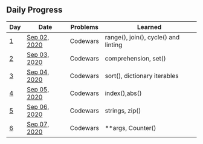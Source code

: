 ## Daily Progress 
| Day | Date | Problems | Learned |
| --- | --- | --- | --- |
| [1](https://github.com/gauthamp10/100DaysOfCode/tree/master/Day%201) | [Sep 02, 2020](https://github.com/gauthamp10/100DaysOfCode/blob/master/Day%201/README.md) | Codewars | range(), join(), cycle() and linting |
| [2](https://github.com/gauthamp10/100DaysOfCode/tree/master/Day%202) | [Sep 03, 2020](https://github.com/gauthamp10/100DaysOfCode/blob/master/Day%202/README.md) | Codewars | comprehension, set() |
| [3](https://github.com/gauthamp10/100DaysOfCode/tree/master/Day%203) | [Sep 04, 2020](https://github.com/gauthamp10/100DaysOfCode/blob/master/Day%203/README.md) | Codewars | sort(), dictionary iterables |
| [4](https://github.com/gauthamp10/100DaysOfCode/tree/master/Day%204) | [Sep 05, 2020](https://github.com/gauthamp10/100DaysOfCode/blob/master/Day%204/README.md) | Codewars | index(),abs() |
| [5](https://github.com/gauthamp10/100DaysOfCode/tree/master/Day%205) | [Sep 06, 2020](https://github.com/gauthamp10/100DaysOfCode/blob/master/Day%205/README.md) | Codewars | strings, zip() |
| [6](https://github.com/gauthamp10/100DaysOfCode/tree/master/Day%206) | [Sep 07, 2020](https://github.com/gauthamp10/100DaysOfCode/blob/master/Day%206/README.md) | Codewars | **args, Counter() |